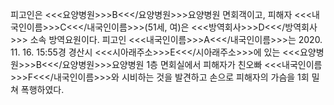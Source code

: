피고인은 <<<요양병원>>>B<<</요양병원>>>요양병원 면회객이고, 피해자 <<<내국인이름>>>C<<</내국인이름>>>(51세, 여)은 <<<방역회사>>>D<<</방역회사>>> 소속 방역요원이다.
피고인 <<<내국인이름>>>A<<</내국인이름>>>는
2020. 11. 16. 15:55경 경산시 <<<시아래주소>>>E<<</시아래주소>>>에 있는 <<<요양병원>>>B<<</요양병원>>>요양병원 1층 면회실에서 피해자가 친오빠 <<<내국인이름>>>F<<</내국인이름>>>와 시비하는 것을 발견하고 손으로 피해자의 가슴을 1회 밀쳐 폭행하였다.